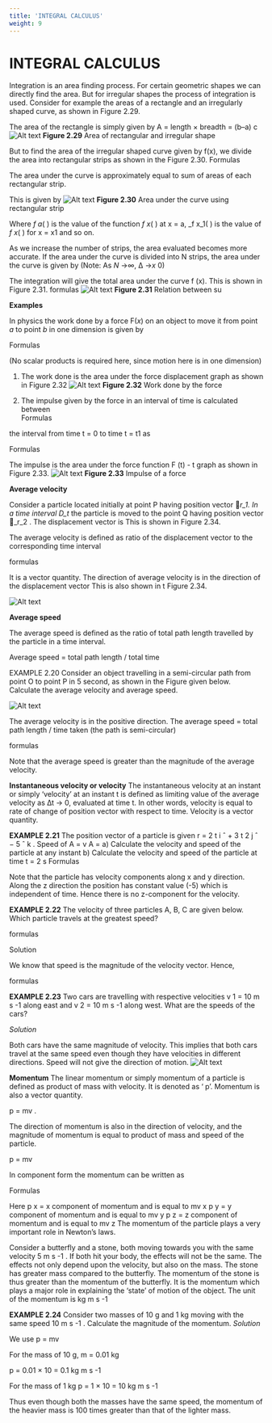 ```yaml
---
title: 'INTEGRAL CALCULUS'
weight: 9
---
```


# INTEGRAL CALCULUS

Integration is an area finding process. For certain geometric shapes we can directly find the area. But for irregular shapes the process of integration is used. Consider for example the areas of a rectangle and an irregularly shaped curve, as shown in Figure 2.29.

The area of the rectangle is simply given by A = length × breadth = (b–a) c
![Alt text](<../fig 2.29.png>)
**Figure 2.29** Area of rectangular and irregular shape

But to find the area of the irregular shaped curve given by f(x), we divide the area into rectangular strips as shown in the Figure 2.30.
Formulas 

The area under the curve is approximately equal to sum of areas of each rectangular strip.

This is given by ![Alt text](<../fig 2.30.png>)
**Figure 2.30** Area under the curve using rectangular strip

Where _f a_( ) is the value of the function _f x_( ) at x = a, _f x_1( ) is the value of _f x_( ) for x = x1 and so on.

As we increase the number of strips, the area evaluated becomes more accurate. If the area under the curve is divided into N strips, the area under the curve is given by
(Note: As _N_ →∞, ∆ →_x_ 0)

The integration will give the total area under the curve f (x). This is shown in Figure 2.31.
formulas 
![Alt text](<../fig 2.31.png>)
**Figure 2.31** Relation between su

**Examples** 

In physics the work done by a force F(_x_) on an object to move it from point _a_ to point _b_ in one dimension is given by

Formulas 

(No scalar products is required here, since motion here is in one dimension)

1) The work done is the area under the force displacement graph as shown in Figure 2.32
![Alt text](<../fig 2.32.png>)
**Figure 2.32** Work done by the force

2) The impulse given by the force in an interval of time is calculated between  
Formulas 

the interval from time t = 0 to time t = t1 as

Formulas

The impulse is the area under the force function F (t) - t graph as shown in Figure 2.33.
![Alt text](<../fig 2.33.png>)
**Figure 2.33** Impulse of a force

**Average velocity** 

Consider a particle located initially at point P having position vector _r_1\. In a time interval D_t_ the particle is moved to the point Q having position vector _r_2 . The displacement vector is This is shown in Figure 2.34.

The average velocity is defined as ratio of
the displacement vector to the corresponding
time interval

formulas

It is a vector quantity. The direction of average velocity is in the direction of the displacement vector  This is also shown in t Figure 2.34.

![Alt text](<../fig 2.34.png>)

**Average speed**

The average speed is defined as the ratio of total path length travelled by the particle in a time interval. 

Average speed = total path length / total time

EXAMPLE 2.20
Consider an object travelling in a semi-circular path from point O to point P in 5 second, as shown in the Figure given below. Calculate the average velocity and average speed.

![Alt text](<../eg 2.20.png>)

The average velocity is in the positive  direction. The average speed = total path length / time taken (the path is semi-circular)

formulas

Note that the average speed is greater than the magnitude of the average velocity.

**Instantaneous velocity or velocity**
The instantaneous velocity at an instant or simply ‘velocity’ at an instant t is defined as limiting value of the average velocity as ∆t → 0, evaluated at time t.
In other words, velocity is equal to rate
of change of position vector with respect to
time. Velocity is a vector quantity.

**EXAMPLE 2.21**
The position vector of a particle is given r = 2 t i ˆ + 3 t 2 j ˆ − 5 ˆ k . Speed of A = v A = a) Calculate the velocity and speed of the particle at any instant  b) Calculate the velocity and speed of the particle at time t = 2 s
Formulas 

Note that the particle has velocity components along x and y direction. Along the z direction the position has constant value (-5) which is independent of time. Hence there is no z-component for the velocity.

**EXAMPLE 2.22**
The velocity of three particles A, B, C are
given below. Which particle travels at the
greatest speed?

formulas

Solution

We know that speed is the magnitude of the velocity vector. Hence,

formulas 

**EXAMPLE 2.23**
Two cars are travelling with respective velocities v 1 = 10 m s -1 along east and v 2 = 10 m s -1 along west. What are the speeds of the cars?

_Solution_

Both cars have the same magnitude of velocity. This implies that both cars travel at the same speed even though they have velocities in different directions. Speed will not give the direction of motion.
![Alt text](../motion..png)

**Momentum**
The linear momentum or simply momentum of a particle is defined as product of mass with velocity. It is denoted as ‘ p’. Momentum is also a vector quantity.

p = mv .

The direction of momentum is also in the direction of velocity, and the magnitude of momentum is equal to product of mass and speed of the particle.

p = mv

In component form the momentum can be written as 

Formulas 

Here p x = x component of momentum and is equal to mv x p y = y component of momentum and is equal to mv y p z = z component of momentum and is equal to mv z The momentum of the particle plays a very important role in Newton’s laws. 

Consider a butterfly and a stone, both moving towards you with the same velocity 5 m s -1 . If both hit your body, the effects will not be the same. The effects not only depend upon the velocity, but also on the mass. The stone has greater mass compared to the butterfly. The momentum of
the stone is thus greater than the momentum of the butterfly. It is the momentum which plays a major role in explaining the ‘state’ of motion of the object. The unit of the momentum is kg m s -1 

**EXAMPLE 2.24**
Consider two masses of 10 g and 1 kg moving with the same speed 10 m s -1 . Calculate the magnitude of the momentum.
_Solution_ 

We use p = mv

For the mass of 10 g, m = 0.01 kg 

p = 0.01 × 10 = 0.1 kg m s -1

For the mass of 1 kg
p = 1 × 10 = 10 kg m s -1

Thus even though both the masses have the same speed, the momentum of the heavier mass is 100 times greater than that of the lighter mass. 